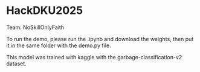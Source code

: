 # HackDKU2025
Team: NoSkillOnlyFaith

To run the demo, please run the .ipynb and download the weights, then put it in the same folder with the demo.py file.

This model was trained with kaggle with the garbage-classification-v2 dataset.
